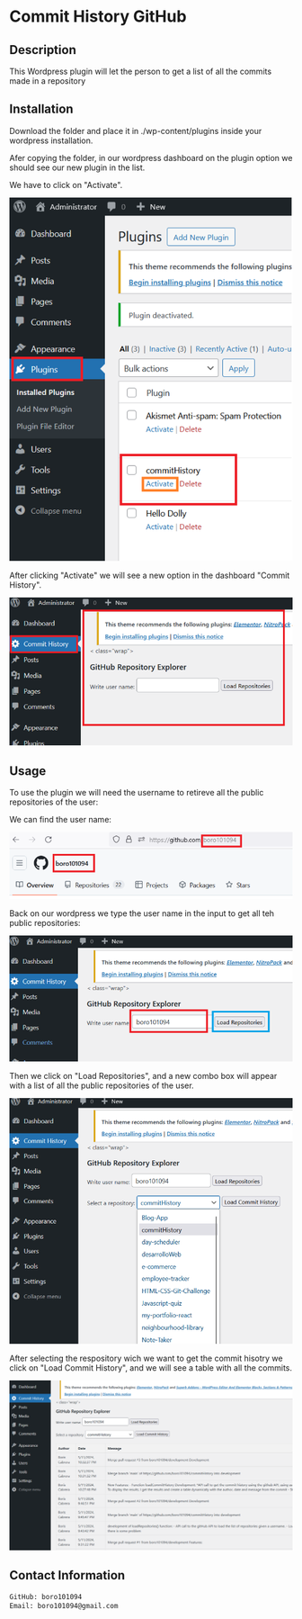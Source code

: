 # Commit History GitHub

## Description
This Wordpress plugin will let the person to get a list of all the commits made in a repository

## Installation

Download the folder and place it in  ./wp-content/plugins inside your wordpress installation.

Afer copying the folder, in our wordpress dashboard on the plugin option we should see our new plugin in the list.

We have to click on "Activate".

![](./assets/img/Installation.png)

After clicking "Activate" we will see a new option in the dashboard "Commit History".

![](./assets/img/Installation2.png)


## Usage

To use the plugin we will need the username to retireve all the public repositories of the user:

We can find the user name:

![](./assets/img/Usage.png)

Back on our wordpress we type the user name in the input to get all teh public repositories:

![](./assets/img/Usage2.png)

Then we click on "Load Repositories", and a new combo box will appear with a list of all the public repositories of the user.

![](./assets/img/Usage3.png)

After selecting the respository wich we want to get the commit hisotry we click on "Load Commit History", and we will see a table with all the commits.

![](./assets/img/Usage4.png)




## Contact Information

    GitHub: boro101094
    Email: boro101094@gmail.com